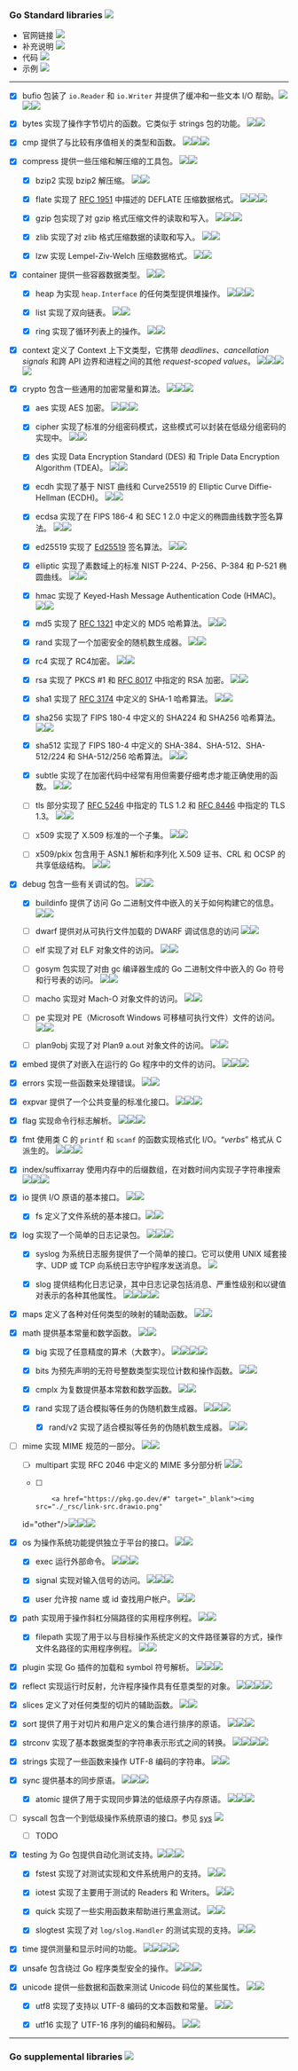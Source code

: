 ### Go Standard libraries     <a href="https://pkg.go.dev/std" target="_blank"><img src="./_rsc/link-src.drawio.png"/></a>

- 官网链接 <img src="./_rsc/link-src.drawio.png"/> 
- 补充说明  <img  src="./_rsc/link-others.drawio.png"/>
- 代码  <img src="./_rsc/link-code.drawio.png"/>
- 示例  <img src="./_rsc/link-exam.drawio.png"/>

---

- [x] bufio 包装了 `io.Reader` 和 `io.Writer` 并提供了缓冲和一些文本 I/O 帮助。<a href="https://pkg.go.dev/bufio" target="_blank"><img src="./_rsc/link-src.drawio.png" 
  id="code"/></a><a href="./bufio/code/bufio_test.go"   ><img src="./_rsc/link-code.drawio.png"   
  id="exam"/></a><a href="bufio/bufio.md#exam"   ><img src="./_rsc/link-exam.drawio.png"  /></a>

- [x] bytes 实现了操作字节切片的函数。它类似于 strings 包的功能。       <a href="https://pkg.go.dev/bytes" target="_blank"><img src="./_rsc/link-src.drawio.png" 
  id="code"/></a><a href="./bytes/code/bytes_test.go"   ><img src="./_rsc/link-code.drawio.png"   /></a>

- [x] cmp 提供了与比较有序值相关的类型和函数。        <a href="https://pkg.go.dev/cmp" target="_blank"><img src="./_rsc/link-src.drawio.png" 
  id="other"/></a><a href="./cmp/cmp.md"  ><img  src="./_rsc/link-others.drawio.png" 
  id="code"/></a><a href="./cmp/code/cmp_test.go"   ><img src="./_rsc/link-code.drawio.png"   /></a>

- [x] compress 提供一些压缩和解压缩的工具包。 <a href="https://pkg.go.dev/compress" target="_blank"><img src="./_rsc/link-src.drawio.png" id="other"/></a><a href="compress/compress.md"  ><img  src="./_rsc/link-others.drawio.png" /></a>
 
  - [x] bzip2 实现 bzip2 解压缩。        <a href="https://pkg.go.dev/compress/bzip2" target="_blank"><img src="./_rsc/link-src.drawio.png" 
  id="code"/></a><a href="compress/code/bzip2_test.go"   ><img src="./_rsc/link-code.drawio.png"   /></a>

  - [x] flate 实现了 [RFC 1951](https://rfc-editor.org/rfc/rfc1951.html) 中描述的 DEFLATE 压缩数据格式。        <a href="https://pkg.go.dev/compress/flate" target="_blank"><img src="./_rsc/link-src.drawio.png" 
  id="code"/></a><a href="compress/code/flate_test.go"   ><img src="./_rsc/link-code.drawio.png"   
  id="exam"/></a><a href="compress/examples/flate_netconnect.go"   ><img src="./_rsc/link-exam.drawio.png"  /></a>
  
  - [x] gzip 包实现了对 gzip 格式压缩文件的读取和写入。        <a href="https://pkg.go.dev/compress/gzip" target="_blank"><img src="./_rsc/link-src.drawio.png" 
  id="code"/></a><a href="compress/code/gzip_test.go"   ><img src="./_rsc/link-code.drawio.png"  
  id="exam"/></a><a href="compress/examples/gzip_httpSend.go"   ><img src="./_rsc/link-exam.drawio.png"  /></a>
  
  - [x] zlib 实现了对 zlib 格式压缩数据的读取和写入。        <a href="https://pkg.go.dev/compress/zlib" target="_blank"><img src="./_rsc/link-src.drawio.png" 
  id="code"/></a><a href="compress/code/zlib_test.go"   ><img src="./_rsc/link-code.drawio.png"   /></a>
  
  - [x] lzw 实现 Lempel-Ziv-Welch 压缩数据格式。      <a href="https://pkg.go.dev/compress/lzw" target="_blank"><img src="./_rsc/link-src.drawio.png" 
  id="code"/></a><a href="compress/code/lzw_test.go"   ><img src="./_rsc/link-code.drawio.png"   /></a>

- [x] container 提供一些容器数据类型。        <a href="https://pkg.go.dev/container" target="_blank"><img src="./_rsc/link-src.drawio.png" 
  id="other"/></a><a href="container/container.md"  ><img  src="./_rsc/link-others.drawio.png" /></a>

  - [x] heap 为实现 `heap.Interface` 的任何类型提供堆操作。        <a href="https://pkg.go.dev/container/heap" target="_blank"><img src="./_rsc/link-src.drawio.png" 
  id="code"/></a><a href="container/code/heap_test.go"   ><img src="./_rsc/link-code.drawio.png" 
  id="exam"/></a><a href="container/container.md#exam"   ><img src="./_rsc/link-exam.drawio.png"  /></a>

  - [x] list 实现了双向链表。        <a href="https://pkg.go.dev/container/list" target="_blank"><img src="./_rsc/link-src.drawio.png" 
  id="code"/></a><a href="container/code/list_test.go"   ><img src="./_rsc/link-code.drawio.png"   /></a>

  - [x] ring 实现了循环列表上的操作。        <a href="https://pkg.go.dev/container/ring" target="_blank"><img src="./_rsc/link-src.drawio.png" 
  id="code"/></a><a href="container/code/ring_test.go"   ><img src="./_rsc/link-code.drawio.png"   /></a>

- [x] context 定义了 Context 上下文类型，它携带 *deadlines*、*cancellation signals* 和跨 API 边界和进程之间的其他 *request-scoped  values*。       <a href="https://pkg.go.dev/context" target="_blank"><img src="./_rsc/link-src.drawio.png" 
  id="other"/></a><a href="./context/context.md"  ><img  src="./_rsc/link-others.drawio.png" 
  id="code"/></a><a href="./context/code/context_test.go"   ><img src="./_rsc/link-code.drawio.png" 
  id="exam"/></a><a href="./context/context.md#exam"   ><img src="./_rsc/link-exam.drawio.png"  /></a>

- [x] crypto 包含一些通用的加密常量和算法。        <a href="https://pkg.go.dev/crypto" target="_blank"><img src="./_rsc/link-src.drawio.png" 
  id="other"/></a><a href="crypto/crypto.md"  ><img  src="./_rsc/link-others.drawio.png" 
  id="code"/></a><a href="crypto/code/crypto_test.go"   ><img src="./_rsc/link-code.drawio.png" 
  /></a>

  - [x] aes 实现 AES 加密。        <a href="https://pkg.go.dev/crypto/aes" target="_blank"><img src="./_rsc/link-src.drawio.png" 
  id="code"/></a><a href="crypto/code/aes_test.go"   ><img src="./_rsc/link-code.drawio.png" 
  id="exam"/></a><a href="./context/context.md#exam"   ><img src="./_rsc/link-exam.drawio.png"    /></a>

  - [x] cipher 实现了标准的分组密码模式，这些模式可以封装在低级分组密码的实现中。        <a href="https://pkg.go.dev/crypto/cipher" target="_blank"><img src="./_rsc/link-src.drawio.png" 
  id="code"/></a><a href="crypto/code/cipher_test.go"   ><img src="./_rsc/link-code.drawio.png"   /></a>

  - [x] des 实现 Data Encryption Standard (DES) 和 Triple Data Encryption Algorithm (TDEA)。        <a href="https://pkg.go.dev/crypto/des" target="_blank"><img src="./_rsc/link-src.drawio.png" 
  id="code"/></a><a href="crypto/code/des_test.go"   ><img src="./_rsc/link-code.drawio.png"   /></a>

  - [x] ecdh 实现了基于 NIST 曲线和 Curve25519 的 Elliptic Curve Diffie-Hellman (ECDH)。       <a href="https://pkg.go.dev/crypto/ecdh" target="_blank"><img src="./_rsc/link-src.drawio.png" 
  id="code"/></a><a href="crypto/code/ecdh_test.go"   ><img src="./_rsc/link-code.drawio.png"   /></a>

  - [x] ecdsa 实现了在 FIPS 186-4 和 SEC 1 2.0 中定义的椭圆曲线数字签名算法。      <a href="https://pkg.go.dev/crypto/ecdsa" target="_blank"><img src="./_rsc/link-src.drawio.png" 
  id="code"/></a><a href="crypto/code/ecdsa_test.go"   ><img src="./_rsc/link-code.drawio.png"   /></a>

  - [x] ed25519 实现了 [Ed25519](https://ed25519.cr.yp.to/) 签名算法。        <a href="https://pkg.go.dev/crypto/ed25519" target="_blank"><img src="./_rsc/link-src.drawio.png" 
  id="code"/></a><a href="crypto/code/ed25519_test.go"   ><img src="./_rsc/link-code.drawio.png"   /></a>

  - [x] elliptic 实现了素数域上的标准 NIST P-224、P-256、P-384 和 P-521 椭圆曲线。        <a href="https://pkg.go.dev/crypto/elliptic" target="_blank"><img src="./_rsc/link-src.drawio.png" 
  id="code"/></a><a href="crypto/code/elliptic_test.go"   ><img src="./_rsc/link-code.drawio.png"   /></a>

  - [x] hmac 实现了 Keyed-Hash Message Authentication Code (HMAC)。       <a href="https://pkg.go.dev/crypto/hmac" target="_blank"><img src="./_rsc/link-src.drawio.png" 
  id="code"/></a><a href="crypto/code/hmac_test.go"   ><img src="./_rsc/link-code.drawio.png"   /></a>

  - [x] md5 实现了 [RFC 1321](https://www.rfc-editor.org/rfc/rfc1321.html) 中定义的 MD5 哈希算法。         <a href="https://pkg.go.dev/crypto/md5" target="_blank"><img src="./_rsc/link-src.drawio.png" 
  id="code"/></a><a href="crypto/code/md5_test.go"   ><img src="./_rsc/link-code.drawio.png"   /></a>

  - [x] rand 实现了一个加密安全的随机数生成器。       <a href="https://pkg.go.dev/crypto/rand" target="_blank"><img src="./_rsc/link-src.drawio.png" 
  id="code"/></a><a href="crypto/code/rand_test.go"   ><img src="./_rsc/link-code.drawio.png"   /></a>

  - [x] rc4 实现了 RC4加密。        <a href="https://pkg.go.dev/crypto/rc4" target="_blank"><img src="./_rsc/link-src.drawio.png" 
  id="code"/></a><a href="crypto/code/rc4_test.go"   ><img src="./_rsc/link-code.drawio.png"   /></a>

  - [x] rsa 实现了 PKCS #1 和 [RFC 8017](https://www.rfc-editor.org/rfc/rfc8017.html) 中指定的 RSA 加密。       <a href="https://pkg.go.dev/crypto/rsa" target="_blank"><img src="./_rsc/link-src.drawio.png" 
  id="code"/></a><a href="crypto/code/rsa_test.go"   ><img src="./_rsc/link-code.drawio.png"   /></a>

  - [x] sha1 实现了 [RFC 3174](https://www.rfc-editor.org/rfc/rfc3174.html) 中定义的 SHA-1 哈希算法。        <a href="https://pkg.go.dev/crypto/sha1" target="_blank"><img src="./_rsc/link-src.drawio.png" 
  id="code"/></a><a href="crypto/code/sha1_test.go"   ><img src="./_rsc/link-code.drawio.png"   /></a>

  - [x] sha256 实现了 FIPS 180-4 中定义的 SHA224 和 SHA256 哈希算法。        <a href="https://pkg.go.dev/crypto/sha256" target="_blank"><img src="./_rsc/link-src.drawio.png" 
  id="code"/></a><a href="crypto/code/sha256_test.go"   ><img src="./_rsc/link-code.drawio.png"   /></a>

  - [x] sha512 实现了 FIPS 180-4 中定义的 SHA-384、SHA-512、SHA-512/224 和 SHA-512/256 哈希算法。        <a href="https://pkg.go.dev/crypto/sha512" target="_blank"><img src="./_rsc/link-src.drawio.png" 
  id="code"/></a><a href="crypto/code/sha512_test.go"   ><img src="./_rsc/link-code.drawio.png"   /></a>

  - [x] subtle 实现了在加密代码中经常有用但需要仔细考虑才能正确使用的函数。        <a href="https://pkg.go.dev/crypto/subtle" target="_blank"><img src="./_rsc/link-src.drawio.png" 
  id="code"/></a><a href="crypto/code/subtle_test.go"   ><img src="./_rsc/link-code.drawio.png"   /></a>

  - [ ] tls 部分实现了 [RFC 5246](https://www.rfc-editor.org/rfc/rfc5246.html) 中指定的 TLS 1.2 和 [RFC 8446](https://www.rfc-editor.org/rfc/rfc8446.html) 中指定的 TLS 1.3。      <a href="https://pkg.go.dev/crypto/tls" target="_blank"><img src="./_rsc/link-src.drawio.png" 
  id="code"/></a><a href="crypto/code/tls_test.go"   ><img src="./_rsc/link-code.drawio.png"   /></a>

  - [ ] x509 实现了 X.509 标准的一个子集。        <a href="https://pkg.go.dev/crypto/x509" target="_blank"><img src="./_rsc/link-src.drawio.png" 
  id="code"/></a><a href="crypto/code/x509_test.go"   ><img src="./_rsc/link-code.drawio.png"   /></a>

  - [ ] x509/pkix 包含用于 ASN.1 解析和序列化 X.509 证书、CRL 和 OCSP 的共享低级结构。        <a href="https://pkg.go.dev/crypto/x509/pkix" target="_blank"><img src="./_rsc/link-src.drawio.png" 
  id="code"/></a><a href="crypto/code/pkix_test.go"   ><img src="./_rsc/link-code.drawio.png"   /></a>

- [x] debug 包含一些有关调试的包。       <a href="https://pkg.go.dev/debug" target="_blank"><img src="./_rsc/link-src.drawio.png" 
  id="other"/></a><a href="debug/debug.md"  ><img  src="./_rsc/link-others.drawio.png"   /></a>

  - [x] buildinfo 提供了访问 Go 二进制文件中嵌入的关于如何构建它的信息。       <a href="https://pkg.go.dev/debug/buildinfo" target="_blank"><img src="./_rsc/link-src.drawio.png" 
  id="code"/></a><a href="debug/code/buildinfo_test.go"   ><img src="./_rsc/link-code.drawio.png"   /></a>

  - [ ] dwarf 提供对从可执行文件加载的 DWARF 调试信息的访问       <a href="https://pkg.go.dev/debug/dwarf" target="_blank"><img src="./_rsc/link-src.drawio.png" 
  id="code"/></a><a href="debug/code/dwarf_test.go"   ><img src="./_rsc/link-code.drawio.png"   /></a>
  
  - [ ] elf 实现了对 ELF 对象文件的访问。       <a href="https://pkg.go.dev/debug/elf" target="_blank"><img src="./_rsc/link-src.drawio.png" 
  id="code"/></a><a href="debug/code/elf_test.go"   ><img src="./_rsc/link-code.drawio.png"   /></a>
 
  - [ ] gosym 包实现了对由 gc 编译器生成的 Go 二进制文件中嵌入的 Go 符号和行号表的访问。       <a href="https://pkg.go.dev/debug/gosym" target="_blank"><img src="./_rsc/link-src.drawio.png" 
  id="code"/></a><a href="debug/code/gosym_test.go"   ><img src="./_rsc/link-code.drawio.png"   /></a>  
 
  - [ ] macho 实现对 Mach-O 对象文件的访问。       <a href="https://pkg.go.dev/debug/macho" target="_blank"><img src="./_rsc/link-src.drawio.png" 
  id="code"/></a><a href="debug/code/macho_test.go"   ><img src="./_rsc/link-code.drawio.png"   /></a>
 
  - [ ] pe 实现对 PE（Microsoft Windows 可移植可执行文件）文件的访问。       <a href="https://pkg.go.dev/debug/pe" target="_blank"><img src="./_rsc/link-src.drawio.png" 
  id="code"/></a><a href="debug/code/pe_test.go"   ><img src="./_rsc/link-code.drawio.png"   /></a>
 
  - [ ] plan9obj 实现了对 Plan9 a.out 对象文件的访问。       <a href="https://pkg.go.dev/debug/plan9obj" target="_blank"><img src="./_rsc/link-src.drawio.png" 
  id="code"/></a><a href="debug/code/plan9obj_test.go"   ><img src="./_rsc/link-code.drawio.png"   /></a>

- [x] embed 提供了对嵌入在运行的 Go 程序中的文件的访问。      <a href="https://pkg.go.dev/embed" target="_blank"><img src="./_rsc/link-src.drawio.png" 
  id="other"/></a><a href="./embed/embed.md"  ><img  src="./_rsc/link-others.drawio.png" 
  id="code"/></a><a href="./embed/code/embed_test.go"   ><img src="./_rsc/link-code.drawio.png"   /></a>

- [x] errors 实现一些函数来处理错误。       <a href="https://pkg.go.dev/errors" target="_blank"><img src="./_rsc/link-src.drawio.png" 
  id="code"/></a><a href="./errors/code/errors_test.go"   ><img src="./_rsc/link-code.drawio.png"   /></a>

- [x] expvar 提供了一个公共变量的标准化接口。        <a href="https://pkg.go.dev/expvar" target="_blank"><img src="./_rsc/link-src.drawio.png" 
  id="other"/></a><a href="expvar/expvar.md"  ><img  src="./_rsc/link-others.drawio.png" 
  id="code"/></a><a href="expvar/code/expvar_test.go"   ><img src="./_rsc/link-code.drawio.png"   /></a>


- [x] flag 实现命令行标志解析。     <a href="https://pkg.go.dev/flag" target="_blank"><img src="./_rsc/link-src.drawio.png" 
  id="other"/></a><a href="./flag/flag.md"  ><img  src="./_rsc/link-others.drawio.png" 
  id="code"/></a><a href="./flag/code/flag_test.go"   ><img src="./_rsc/link-code.drawio.png"   /></a>

- [x] fmt 使用类 C 的 `printf` 和 `scanf` 的函数实现格式化 I/O。“*verbs*” 格式从 C 派生的。       <a href="https://pkg.go.dev/" target="_blank"><img src="./_rsc/link-src.drawio.png" 
  id="other"/></a><a href="./fmt/fmt.md"  ><img  src="./_rsc/link-others.drawio.png" 
  id="code"/></a><a href="./fmt/code/fmt_test.go"><img src="./_rsc/link-code.drawio.png"   /></a>

- [x] index/suffixarray 使用内存中的后缀数组，在对数时间内实现子字符串搜索        <a href="https://pkg.go.dev/index/suffixarray" target="_blank"><img src="./_rsc/link-src.drawio.png" 
  id="other"/></a><a href="#"  ><img  src="./_rsc/link-others.drawio.png" 
  id="code"/></a><a href="index/code/suffixarray_test.go"   ><img src="./_rsc/link-code.drawio.png"   /></a>

- [x] io 提供 I/O 原语的基本接口。       <a href="https://pkg.go.dev/io" target="_blank"><img src="./_rsc/link-src.drawio.png" 
  id="code"/></a><a href="./io/code/io_test.go"   ><img src="./_rsc/link-code.drawio.png"   /></a>

  - [x] fs 定义了文件系统的基本接口。<a href="https://pkg.go.dev/io/fs" target="_blank"><img src="./_rsc/link-src.drawio.png" 
  id="code"/></a><a href="./io/code/fs_test.go"   ><img src="./_rsc/link-code.drawio.png"   /></a>

- [x] log 实现了一个简单的日志记录包。       <a href="https://pkg.go.dev/log" target="_blank"><img src="./_rsc/link-src.drawio.png" 
  id="code"/></a><a href="./log/code/log_test.go"   ><img src="./_rsc/link-code.drawio.png" 
  id="exam"/></a><a href="./log/log.md#exam.md"   ><img src="./_rsc/link-exam.drawio.png"  /></a>

  - [x] syslog 为系统日志服务提供了一个简单的接口。它可以使用 UNIX 域套接字、UDP 或 TCP 向系统日志守护程序发送消息。       <a href="https://pkg.go.dev/log/syslog"  target="_blank"><img src="./_rsc/link-src.drawio.png" /></a>

  - [x] slog 提供结构化日志记录，其中日志记录包括消息、严重性级别和以键值对表示的各种其他属性。       <a href="https://pkg.go.dev/log/slog" target="_blank"><img src="./_rsc/link-src.drawio.png" 
  id="other"/></a><a href="./log/slog.md"  ><img  src="./_rsc/link-others.drawio.png" 
  id="code"/></a><a href="./log/code/slog_test.go"   ><img src="./_rsc/link-code.drawio.png" 
  id="exam"/></a><a href="./log/slog.md#exam"   ><img src="./_rsc/link-exam.drawio.png"  /></a>

- [x] maps 定义了各种对任何类型的映射的辅助函数。      <a href="https://pkg.go.dev/maps"  target="_blank"><img src="./_rsc/link-src.drawio.png" 
  id="code"/></a><a href="./maps/code/maps_test.go"   ><img src="./_rsc/link-code.drawio.png"   /></a>

- [x] math 提供基本常量和数学函数。        <a href="https://pkg.go.dev/math" target="_blank"><img src="./_rsc/link-src.drawio.png" 
  id="code"/></a><a href="./math/code/math_test.go"   ><img src="./_rsc/link-code.drawio.png"   /></a>

  - [x] big 实现了任意精度的算术（大数字）。        <a href="https://pkg.go.dev/math/big" target="_blank"><img src="./_rsc/link-src.drawio.png" 
  id="other"/></a><a href="./math/big.md"  ><img  src="./_rsc/link-others.drawio.png" 
  id="code"/></a><a href="./math/code/big_test.go"   ><img src="./_rsc/link-code.drawio.png" 
  id="exam"/></a><a href="./math/big.md#exam"   ><img src="./_rsc/link-exam.drawio.png"  /></a>

  - [x] bits 为预先声明的无符号整数类型实现位计数和操作函数。        <a href="https://pkg.go.dev/math/bits" target="_blank"><img src="./_rsc/link-src.drawio.png" 
  id="code"/></a><a href="./math/code/bits_test.go"   ><img src="./_rsc/link-code.drawio.png"   /></a>

  - [x] cmplx 为复数提供基本常数和数学函数。        <a href="https://pkg.go.dev/math/cmplx" target="_blank"><img src="./_rsc/link-src.drawio.png" 
  id="code"/></a><a href="./math/code/cmplx_test.go"   ><img src="./_rsc/link-code.drawio.png"   /></a>

  - [x] rand 实现了适合模拟等任务的伪随机数生成器。       <a href="https://pkg.go.dev/math/rand" target="_blank"><img src="./_rsc/link-src.drawio.png" 
  id="other"/></a><a href="./math/rand.md"  ><img  src="./_rsc/link-others.drawio.png" 
  id="code"/></a><a href="./math/code/rand_test.go"   ><img src="./_rsc/link-code.drawio.png"   /></a>
      - [x] rand/v2 实现了适合模拟等任务的伪随机数生成器。       <a href="https://pkg.go.dev/math/rand/v2" target="_blank"><img src="./_rsc/link-src.drawio.png" 
  id="code"/></a><a href="./math/code/randv2_test.go"   ><img src="./_rsc/link-code.drawio.png"   /></a>

- [ ] mime 实现 MIME 规范的一部分。        <a href="https://pkg.go.dev/mime" target="_blank"><img src="./_rsc/link-src.drawio.png" 
  id="code"/></a><a href="mime/code/mime_test.go"   ><img src="./_rsc/link-code.drawio.png"   /></a>

  - [ ] multipart 实现 RFC 2046 中定义的 MIME 多分部分析        <a href="https://pkg.go.dev/mime/multipart" target="_blank"><img src="./_rsc/link-src.drawio.png" 
  id="code"/></a><a href="mime/code/multipart_test.go"   ><img src="./_rsc/link-code.drawio.png"   /></a>

  - [ ]         <a href="https://pkg.go.dev/#" target="_blank"><img src="./_rsc/link-src.drawio.png" 
  id="other"/></a><a href="#"  ><img  src="./_rsc/link-others.drawio.png" 
  id="code"/></a><a href="#"   ><img src="./_rsc/link-code.drawio.png" 
  id="exam"/></a><a href="#exam"   ><img src="./_rsc/link-exam.drawio.png"
  /></a>


- [x] os 为操作系统功能提供独立于平台的接口。        <a href="https://pkg.go.dev/os" target="_blank"><img src="./_rsc/link-src.drawio.png" 
  id="code"/></a><a href="os/code/os_test.go"   ><img src="./_rsc/link-code.drawio.png"   /></a>

  - [x] exec 运行外部命令。        <a href="https://pkg.go.dev/os/exec" target="_blank"><img src="./_rsc/link-src.drawio.png" 
  id="other"/></a><a href="os/exec.md"  ><img  src="./_rsc/link-others.drawio.png" 
  id="code"/></a><a href="os/code/exec_test.go"   ><img src="./_rsc/link-code.drawio.png" /></a>

  - [x] signal 实现对输入信号的访问。        <a href="https://pkg.go.dev/os/signal" target="_blank"><img src="./_rsc/link-src.drawio.png" 
  id="other"/></a><a href="os/signal.md"  ><img  src="./_rsc/link-others.drawio.png" 
  id="code"/></a><a href="os/code/signal_test.go"   ><img src="./_rsc/link-code.drawio.png"   /></a>

  - [x] user 允许按 name 或 id 查找用户帐户。        <a href="https://pkg.go.dev/os/user" target="_blank"><img src="./_rsc/link-src.drawio.png" 
  id="code"/></a><a href="os/code/user_test.go"   ><img src="./_rsc/link-code.drawio.png"   /></a>

- [x] path 实现用于操作斜杠分隔路径的实用程序例程。        <a href="https://pkg.go.dev/path" target="_blank"><img src="./_rsc/link-src.drawio.png" 
  id="code"/></a><a href="path/code/path_test.go"   ><img src="./_rsc/link-code.drawio.png"   /></a>

  - [x] filepath 实现了用于以与目标操作系统定义的文件路径兼容的方式，操作文件名路径的实用程序例程。        <a href="https://pkg.go.dev/path/filepath" target="_blank"><img src="./_rsc/link-src.drawio.png" 
  id="code"/></a><a href="path/code/filepath_test.go"   ><img src="./_rsc/link-code.drawio.png"   /></a>

- [x] plugin 实现 Go 插件的加载和 symbol 符号解析。        <a href="https://pkg.go.dev/plugin" target="_blank"><img src="./_rsc/link-src.drawio.png" 
  id="other"/></a><a href="plugin/plugin.md"  ><img  src="./_rsc/link-others.drawio.png" 
  id="code"/></a><a href="plugin/code/plugin_test.go"   ><img src="./_rsc/link-code.drawio.png"   /></a>

  
<!-- TODO -------------------------------------------------------------------------------------------------------------------->

- [x] reflect 实现运行时反射，允许程序操作具有任意类型的对象。        <a href="https://pkg.go.dev/reflect" target="_blank"><img src="./_rsc/link-src.drawio.png" 
  id="other"/></a><a href="reflect/reflect.md"  ><img  src="./_rsc/link-others.drawio.png" 
  id="code"/></a><a href="./reflect/code/reflect_test.go"   ><img src="./_rsc/link-code.drawio.png" 
  id="exam"/></a><a href="reflect/reflect.md#exam"   ><img src="./_rsc/link-exam.drawio.png"  /></a>

- [x] slices 定义了对任何类型的切片的辅助函数。      <a href="https://pkg.go.dev/slices"  target="_blank"><img src="./_rsc/link-src.drawio.png" 
  id="code"/></a><a href="./slices/code/slices_test.go"   ><img src="./_rsc/link-code.drawio.png"   /></a>

- [x] sort 提供了用于对切片和用户定义的集合进行排序的原语。       <a href="https://pkg.go.dev/sort" target="_blank"><img src="./_rsc/link-src.drawio.png" 
  id="code"/></a><a href="sort/code/sort_test.go"   ><img src="./_rsc/link-code.drawio.png" 
  id="exam"/></a><a href="sort/sort.md#exam"   ><img src="./_rsc/link-exam.drawio.png"  /></a>


- [x] strconv 实现了基本数据类型的字符串表示形式之间的转换。        <a href="https://pkg.go.dev/strconv" target="_blank"><img src="./_rsc/link-src.drawio.png" 
  id="other"/></a><a href="./strconv/strconv.md"  ><img  src="./_rsc/link-others.drawio.png" 
  id="code"/></a><a href="./strconv/code/strconv_test.go"   ><img src="./_rsc/link-code.drawio.png"
  id="exam"/></a><a href="strconv/strconv.md#exam"   ><img src="./_rsc/link-exam.drawio.png"  /></a>



- [x] strings 实现了一些函数来操作 UTF-8 编码的字符串。      <a href="https://pkg.go.dev/strings "  target="_blank"><img src="./_rsc/link-src.drawio.png" 
  id="code"/></a><a href="./strings/strings.md"   ><img src="./_rsc/link-code.drawio.png"   /></a>

- [x] sync 提供基本的同步原语。        <a href="https://pkg.go.dev/sync" target="_blank"><img src="./_rsc/link-src.drawio.png" 
  id="code"/></a><a href="./sync/code/sync_test.go"   ><img src="./_rsc/link-code.drawio.png" 
  id="exam"/></a><a href="./sync/sync.md#exam"   ><img src="./_rsc/link-exam.drawio.png"  /></a>

  - [x] atomic 提供了用于实现同步算法的低级原子内存原语。        <a href="https://pkg.go.dev/sync/atomic" target="_blank"><img src="./_rsc/link-src.drawio.png" 
  id="other"/></a><a href="./sync/atomic.md"  ><img  src="./_rsc/link-others.drawio.png" 
  id="code"/></a><a href="./sync/code/atomic_test.go"   ><img src="./_rsc/link-code.drawio.png"   /></a>

- [ ] syscall 包含一个到低级操作系统原语的接口。参见 [sys](../_03_Go%20thrid-party/sys/sys.md)       <a href="https://pkg.go.dev/syscall" target="_blank"><img src="./_rsc/link-src.drawio.png" /></a>

  - [ ] TODO


- [x] testing 为 Go 包提供自动化测试支持。<a href="https://pkg.go.dev/testing" target="_blank"><img src="./_rsc/link-src.drawio.png" 
  id="other"/></a><a href="./testing/testing.md"  ><img  src="./_rsc/link-others.drawio.png" 
  id="code"/></a><a href="./testing/code/testing_test.go"   ><img src="./_rsc/link-code.drawio.png"   /></a>
  
  - [x] fstest 实现了对测试实现和文件系统用户的支持。      <a href="https://pkg.go.dev/testing/fstest" target="_blank"><img src="./_rsc/link-src.drawio.png" 
  id="code"/></a><a href="./testing/code/fstest_test.go"   ><img src="./_rsc/link-code.drawio.png"   /></a>
  
  - [x] iotest 实现了主要用于测试的 Readers 和 Writers。        <a href="https://pkg.go.dev/testing/iotest" target="_blank"><img src="./_rsc/link-src.drawio.png" 
  id="code"/></a><a href="./testing/code/iotest_test.go"   ><img src="./_rsc/link-code.drawio.png"   /></a>

  - [x] quick 实现了一些实用函数来帮助进行黑盒测试。        <a href="https://pkg.go.dev/testing/quick" target="_blank"><img src="./_rsc/link-src.drawio.png" 
  id="code"/></a><a href="./testing/code/quick_test.go"   ><img src="./_rsc/link-code.drawio.png"   /></a>

  - [x] slogtest 实现了对 `log/slog.Handler` 的测试实现的支持。       <a href="https://pkg.go.dev/testing/slogtest" target="_blank"><img src="./_rsc/link-src.drawio.png" 
  id="code"/></a><a href="./testing/code/slogtest_test.go"   ><img src="./_rsc/link-code.drawio.png"   /></a>


- [x] time 提供测量和显示时间的功能。      <a href="https://pkg.go.dev/time" target="_blank"><img src="./_rsc/link-src.drawio.png" 
  id="other"/></a><a href="./time/time.md"  ><img  src="./_rsc/link-others.drawio.png" 
  id="code"/></a><a href="./time/code/time_test.go"   ><img src="./_rsc/link-code.drawio.png" 
  id="exam"/></a><a href="./time/time.md#exam"   ><img src="./_rsc/link-exam.drawio.png"  /></a>


- [x] unsafe 包含绕过 Go 程序类型安全的操作。       <a href="https://pkg.go.dev/unsafe" target="_blank"><img src="./_rsc/link-src.drawio.png" 
  id="other"/></a><a href="./unsafe/unsafe.md"  ><img  src="./_rsc/link-others.drawio.png" 
  id="code"/></a><a href="./unsafe/code/unsafe_test.go"   ><img src="./_rsc/link-code.drawio.png"   /></a>

- [x] unicode 提供一些数据和函数来测试 Unicode 码位的某些属性。      <a href="https://pkg.go.dev/unicode" target="_blank"><img src="./_rsc/link-src.drawio.png" 
  id="exam"/></a><a href="./unicode/code/unicode_test.go"   ><img src="./_rsc/link-exam.drawio.png"  /></a>
  
  - [x] utf8 实现了支持以 UTF-8 编码的文本函数和常量。     <a href="https://pkg.go.dev/unicode/utf8" target="_blank"><img src="./_rsc/link-src.drawio.png" 
  id="code"/></a><a href="./unicode/code/utf8_test.go"   ><img src="./_rsc/link-code.drawio.png"   /></a>

  - [x] utf16 实现了 UTF-16 序列的编码和解码。       <a href="https://pkg.go.dev/unicode/utf16" target="_blank"><img src="./_rsc/link-src.drawio.png" 
  id="code"/></a><a href="./unicode/code/utf16_test.go"   ><img src="./_rsc/link-code.drawio.png"   /></a>

<!-- TODO -------------------------------------------------------------------------------------------------------------------->

<!-- 

- [ ]         <a href="https://pkg.go.dev/#" target="_blank"><img src="./_rsc/link-src.drawio.png" 
  id="other"/></a><a href="#"  ><img  src="./_rsc/link-others.drawio.png" 
  id="code"/></a><a href="#"   ><img src="./_rsc/link-code.drawio.png" 
  id="exam"/></a><a href="#exam"   ><img src="./_rsc/link-exam.drawio.png"
  /></a>

--> 



---
### Go supplemental libraries       <a href="https://pkg.go.dev/std" target="_blank"><img src="./_rsc/link-src.drawio.png"/></a>